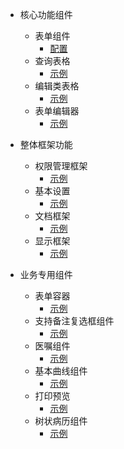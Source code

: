 
- 核心功能组件
   - 表单组件
     - [配置](./表单组件/配置.md)
   - 查询表格
     - [示例](./README.md)
   - 编辑类表格
     - [示例](./README.md)
   - 表单编辑器
     - [示例](./README.md)

- 整体框架功能
   - 权限管理框架
     - [示例](./README.md)
   - 基本设置
     - [示例](./README.md)
   - 文档框架
     - [示例](./README.md)
   - 显示框架
     - [示例](./README.md)
- 业务专用组件
   - 表单容器
     - [示例](./业务专用组件/表单容器.md)
   - 支持备注复选框组件
     - [示例](./README.md)
   - 医嘱组件
     - [示例](./README.md)
   - 基本曲线组件
     - [示例](./README.md)
   - 打印预览
     - [示例](./README.md)
   - 树状病历组件
     - [示例](./README.md)



  
<!--- [PlayGround DEMO](../packages/builder/src/demo/index-1-x.js)-->
